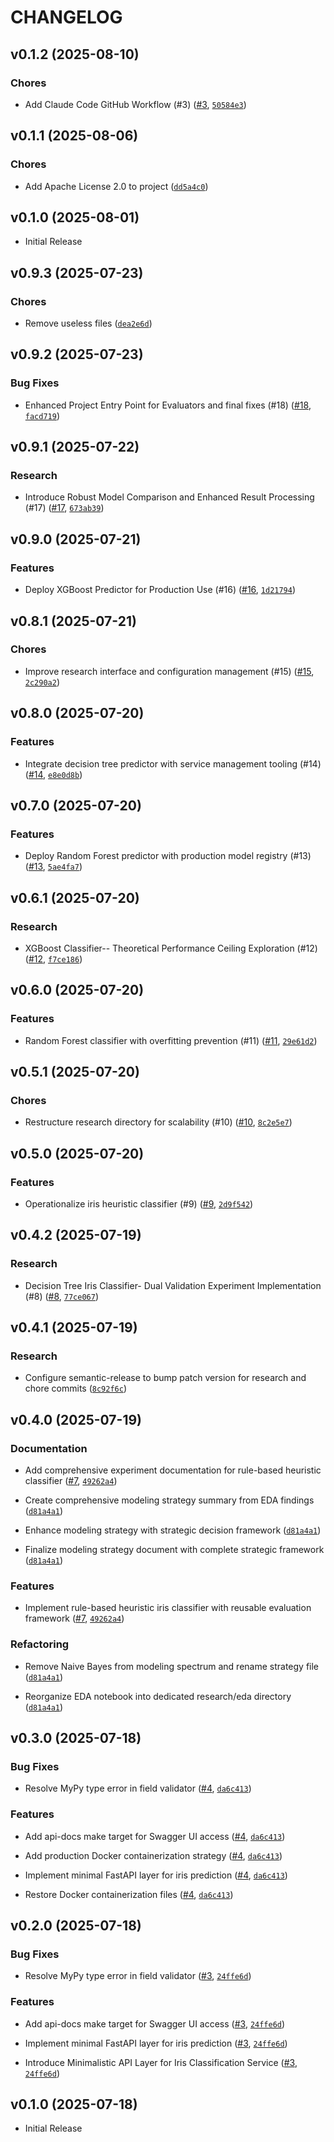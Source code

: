 # CHANGELOG

<!-- version list -->

## v0.1.2 (2025-08-10)

### Chores

- Add Claude Code GitHub Workflow (#3)
  ([#3](https://github.com/ai-enhanced-engineer/ai-flora-mind/pull/3),
  [`50584e3`](https://github.com/ai-enhanced-engineer/ai-flora-mind/commit/50584e3e392df5b3dff1f620984ca47588a0490b))


## v0.1.1 (2025-08-06)

### Chores

- Add Apache License 2.0 to project
  ([`dd5a4c0`](https://github.com/ai-enhanced-engineer/ai-flora-mind/commit/dd5a4c0390d409860c050334b87436766e15af35))


## v0.1.0 (2025-08-01)

- Initial Release

## v0.9.3 (2025-07-23)

### Chores

- Remove useless files
  ([`dea2e6d`](https://github.com/maintainx-take-home/leo-garcia-vargas/commit/dea2e6d57dad01e4418ddcf358a9ec282e6a35c9))


## v0.9.2 (2025-07-23)

### Bug Fixes

- Enhanced Project Entry Point for Evaluators and final fixes (#18)
  ([#18](https://github.com/maintainx-take-home/leo-garcia-vargas/pull/18),
  [`facd719`](https://github.com/maintainx-take-home/leo-garcia-vargas/commit/facd71967686a3e29b8c4e5ff3d60d6a18d6d5f8))


## v0.9.1 (2025-07-22)

### Research

- Introduce Robust Model Comparison and Enhanced Result Processing (#17)
  ([#17](https://github.com/maintainx-take-home/leo-garcia-vargas/pull/17),
  [`673ab39`](https://github.com/maintainx-take-home/leo-garcia-vargas/commit/673ab3919ea1d19d42f6658b7c3098729f251cb1))


## v0.9.0 (2025-07-21)

### Features

- Deploy XGBoost Predictor for Production Use (#16)
  ([#16](https://github.com/maintainx-take-home/leo-garcia-vargas/pull/16),
  [`1d21794`](https://github.com/maintainx-take-home/leo-garcia-vargas/commit/1d21794149f2f96e9688387b7e08a3e2542bf724))


## v0.8.1 (2025-07-21)

### Chores

- Improve research interface and configuration management (#15)
  ([#15](https://github.com/maintainx-take-home/leo-garcia-vargas/pull/15),
  [`2c290a2`](https://github.com/maintainx-take-home/leo-garcia-vargas/commit/2c290a236632965c6a969b088612b5a8ed58b422))


## v0.8.0 (2025-07-20)

### Features

- Integrate decision tree predictor with service management tooling (#14)
  ([#14](https://github.com/maintainx-take-home/leo-garcia-vargas/pull/14),
  [`e8e0d8b`](https://github.com/maintainx-take-home/leo-garcia-vargas/commit/e8e0d8b5d18cbcdae934e04505d34ebfabcdfd30))


## v0.7.0 (2025-07-20)

### Features

- Deploy Random Forest predictor with production model registry (#13)
  ([#13](https://github.com/maintainx-take-home/leo-garcia-vargas/pull/13),
  [`5ae4fa7`](https://github.com/maintainx-take-home/leo-garcia-vargas/commit/5ae4fa700362320c550ab325c7f45ba099582fe6))


## v0.6.1 (2025-07-20)

### Research

- XGBoost Classifier-- Theoretical Performance Ceiling Exploration (#12)
  ([#12](https://github.com/maintainx-take-home/leo-garcia-vargas/pull/12),
  [`f7ce186`](https://github.com/maintainx-take-home/leo-garcia-vargas/commit/f7ce186063d25d12e9d544ded586907727934736))


## v0.6.0 (2025-07-20)

### Features

- Random Forest classifier with overfitting prevention (#11)
  ([#11](https://github.com/maintainx-take-home/leo-garcia-vargas/pull/11),
  [`29e61d2`](https://github.com/maintainx-take-home/leo-garcia-vargas/commit/29e61d21b7f921ececd0bd1fbf0219543bb7abd8))


## v0.5.1 (2025-07-20)

### Chores

- Restructure research directory for scalability (#10)
  ([#10](https://github.com/maintainx-take-home/leo-garcia-vargas/pull/10),
  [`8c2e5e7`](https://github.com/maintainx-take-home/leo-garcia-vargas/commit/8c2e5e7bbdbb060787c401e48f9e5bf6d711b3a3))


## v0.5.0 (2025-07-20)

### Features

- Operationalize iris heuristic classifier (#9)
  ([#9](https://github.com/maintainx-take-home/leo-garcia-vargas/pull/9),
  [`2d9f542`](https://github.com/maintainx-take-home/leo-garcia-vargas/commit/2d9f54244748f47912ef20d7949b61f4987af90d))


## v0.4.2 (2025-07-19)

### Research

- Decision Tree Iris Classifier- Dual Validation Experiment Implementation (#8)
  ([#8](https://github.com/maintainx-take-home/leo-garcia-vargas/pull/8),
  [`77ce067`](https://github.com/maintainx-take-home/leo-garcia-vargas/commit/77ce067d76f5ace3a90f55dcefb2398f5925f5e0))


## v0.4.1 (2025-07-19)

### Research

- Configure semantic-release to bump patch version for research and chore commits
  ([`8c92f6c`](https://github.com/maintainx-take-home/leo-garcia-vargas/commit/8c92f6ca06760e301a02049069bea3c94228cc4c))


## v0.4.0 (2025-07-19)

### Documentation

- Add comprehensive experiment documentation for rule-based heuristic classifier
  ([#7](https://github.com/maintainx-take-home/leo-garcia-vargas/pull/7),
  [`49262a4`](https://github.com/maintainx-take-home/leo-garcia-vargas/commit/49262a424cd9f928817b0ebec57f4d251302a008))

- Create comprehensive modeling strategy summary from EDA findings
  ([`d81a4a1`](https://github.com/maintainx-take-home/leo-garcia-vargas/commit/d81a4a1b15e540aa6b155003e780028755672c19))

- Enhance modeling strategy with strategic decision framework
  ([`d81a4a1`](https://github.com/maintainx-take-home/leo-garcia-vargas/commit/d81a4a1b15e540aa6b155003e780028755672c19))

- Finalize modeling strategy document with complete strategic framework
  ([`d81a4a1`](https://github.com/maintainx-take-home/leo-garcia-vargas/commit/d81a4a1b15e540aa6b155003e780028755672c19))

### Features

- Implement rule-based heuristic iris classifier with reusable evaluation framework
  ([#7](https://github.com/maintainx-take-home/leo-garcia-vargas/pull/7),
  [`49262a4`](https://github.com/maintainx-take-home/leo-garcia-vargas/commit/49262a424cd9f928817b0ebec57f4d251302a008))

### Refactoring

- Remove Naive Bayes from modeling spectrum and rename strategy file
  ([`d81a4a1`](https://github.com/maintainx-take-home/leo-garcia-vargas/commit/d81a4a1b15e540aa6b155003e780028755672c19))

- Reorganize EDA notebook into dedicated research/eda directory
  ([`d81a4a1`](https://github.com/maintainx-take-home/leo-garcia-vargas/commit/d81a4a1b15e540aa6b155003e780028755672c19))


## v0.3.0 (2025-07-18)

### Bug Fixes

- Resolve MyPy type error in field validator
  ([#4](https://github.com/maintainx-take-home/leo-garcia-vargas/pull/4),
  [`da6c413`](https://github.com/maintainx-take-home/leo-garcia-vargas/commit/da6c41377330f0bd888cb38eb2231fb53b32906c))

### Features

- Add api-docs make target for Swagger UI access
  ([#4](https://github.com/maintainx-take-home/leo-garcia-vargas/pull/4),
  [`da6c413`](https://github.com/maintainx-take-home/leo-garcia-vargas/commit/da6c41377330f0bd888cb38eb2231fb53b32906c))

- Add production Docker containerization strategy
  ([#4](https://github.com/maintainx-take-home/leo-garcia-vargas/pull/4),
  [`da6c413`](https://github.com/maintainx-take-home/leo-garcia-vargas/commit/da6c41377330f0bd888cb38eb2231fb53b32906c))

- Implement minimal FastAPI layer for iris prediction
  ([#4](https://github.com/maintainx-take-home/leo-garcia-vargas/pull/4),
  [`da6c413`](https://github.com/maintainx-take-home/leo-garcia-vargas/commit/da6c41377330f0bd888cb38eb2231fb53b32906c))

- Restore Docker containerization files
  ([#4](https://github.com/maintainx-take-home/leo-garcia-vargas/pull/4),
  [`da6c413`](https://github.com/maintainx-take-home/leo-garcia-vargas/commit/da6c41377330f0bd888cb38eb2231fb53b32906c))


## v0.2.0 (2025-07-18)

### Bug Fixes

- Resolve MyPy type error in field validator
  ([#3](https://github.com/maintainx-take-home/leo-garcia-vargas/pull/3),
  [`24ffe6d`](https://github.com/maintainx-take-home/leo-garcia-vargas/commit/24ffe6da482f7e417dff84e5ee3429bdd284a4b3))

### Features

- Add api-docs make target for Swagger UI access
  ([#3](https://github.com/maintainx-take-home/leo-garcia-vargas/pull/3),
  [`24ffe6d`](https://github.com/maintainx-take-home/leo-garcia-vargas/commit/24ffe6da482f7e417dff84e5ee3429bdd284a4b3))

- Implement minimal FastAPI layer for iris prediction
  ([#3](https://github.com/maintainx-take-home/leo-garcia-vargas/pull/3),
  [`24ffe6d`](https://github.com/maintainx-take-home/leo-garcia-vargas/commit/24ffe6da482f7e417dff84e5ee3429bdd284a4b3))

- Introduce Minimalistic API Layer for Iris Classification Service
  ([#3](https://github.com/maintainx-take-home/leo-garcia-vargas/pull/3),
  [`24ffe6d`](https://github.com/maintainx-take-home/leo-garcia-vargas/commit/24ffe6da482f7e417dff84e5ee3429bdd284a4b3))


## v0.1.0 (2025-07-18)

- Initial Release
